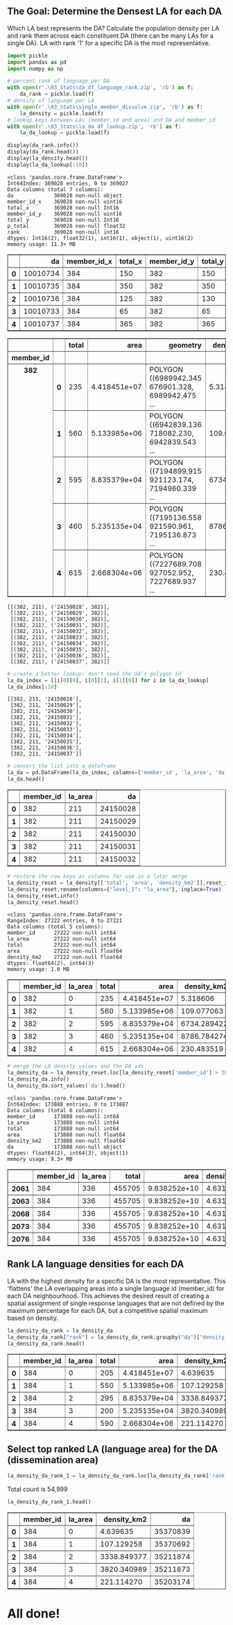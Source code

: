 ## The Goal: Determine the Densest LA for each DA
Which LA best represents the DA? Calculate the population density per LA and rank them across each constituent DA (there can be many LAs for a single DA). LA with rank '1' for a specific DA is the most representative.


```python
import pickle
import pandas as pd
import numpy as np
```


```python
# percent rank of language per DA
with open(r'.\03_Stats\da_df_language_rank.zip', 'rb') as f:
    da_rank = pickle.load(f)
# density of language per LA
with open(r'.\03_Stats\single_member_dissolve.zip', 'rb') as f:
    la_density = pickle.load(f)
# lookup keys between LAs (member_id and area) and DA and member_id
with open(r'.\03_Stats\la_da_df_lookup.zip', 'rb') as f:
    la_da_lookup = pickle.load(f)
```


```python
display(da_rank.info())
display(da_rank.head())
display(la_density.head())
display(la_da_lookup[:10])
```

    <class 'pandas.core.frame.DataFrame'>
    Int64Index: 369028 entries, 0 to 369027
    Data columns (total 7 columns):
    da             369028 non-null object
    member_id_x    369028 non-null uint16
    total_x        369028 non-null Int16
    member_id_y    369028 non-null uint16
    total_y        369028 non-null Int16
    p_total        369028 non-null float32
    rank           369028 non-null int16
    dtypes: Int16(2), float32(1), int16(1), object(1), uint16(2)
    memory usage: 11.3+ MB

<div>
<style scoped>
    .dataframe tbody tr th:only-of-type {
        vertical-align: middle;
    }

    .dataframe tbody tr th {
        vertical-align: top;
    }

    .dataframe thead th {
        text-align: right;
    }
</style>
<table border="1" class="dataframe">
  <thead>
    <tr style="text-align: right;">
      <th></th>
      <th>da</th>
      <th>member_id_x</th>
      <th>total_x</th>
      <th>member_id_y</th>
      <th>total_y</th>
      <th>p_total</th>
      <th>rank</th>
    </tr>
  </thead>
  <tbody>
    <tr>
      <th>0</th>
      <td>10010734</td>
      <td>384</td>
      <td>150</td>
      <td>382</td>
      <td>150</td>
      <td>100.000000</td>
      <td>1</td>
    </tr>
    <tr>
      <th>1</th>
      <td>10010735</td>
      <td>384</td>
      <td>350</td>
      <td>382</td>
      <td>350</td>
      <td>100.000000</td>
      <td>1</td>
    </tr>
    <tr>
      <th>2</th>
      <td>10010736</td>
      <td>384</td>
      <td>125</td>
      <td>382</td>
      <td>130</td>
      <td>96.153847</td>
      <td>1</td>
    </tr>
    <tr>
      <th>3</th>
      <td>10010733</td>
      <td>384</td>
      <td>65</td>
      <td>382</td>
      <td>65</td>
      <td>100.000000</td>
      <td>1</td>
    </tr>
    <tr>
      <th>4</th>
      <td>10010737</td>
      <td>384</td>
      <td>365</td>
      <td>382</td>
      <td>365</td>
      <td>100.000000</td>
      <td>1</td>
    </tr>
  </tbody>
</table>
</div>



<div>
<style scoped>
    .dataframe tbody tr th:only-of-type {
        vertical-align: middle;
    }

    .dataframe tbody tr th {
        vertical-align: top;
    }

    .dataframe thead th {
        text-align: right;
    }
</style>
<table border="1" class="dataframe">
  <thead>
    <tr style="text-align: right;">
      <th></th>
      <th></th>
      <th>total</th>
      <th>area</th>
      <th>geometry</th>
      <th>density_km2</th>
    </tr>
    <tr>
      <th>member_id</th>
      <th></th>
      <th></th>
      <th></th>
      <th></th>
      <th></th>
    </tr>
  </thead>
  <tbody>
    <tr>
      <th rowspan="5" valign="top">382</th>
      <th>0</th>
      <td>235</td>
      <td>4.418451e+07</td>
      <td>POLYGON ((6989942.345 676901.328, 6989942.475 ...</td>
      <td>5.318606</td>
    </tr>
    <tr>
      <th>1</th>
      <td>560</td>
      <td>5.133985e+06</td>
      <td>POLYGON ((6942839.136 718082.230, 6942839.543 ...</td>
      <td>109.077063</td>
    </tr>
    <tr>
      <th>2</th>
      <td>595</td>
      <td>8.835379e+04</td>
      <td>POLYGON ((7194899.915 921123.174, 7194960.339 ...</td>
      <td>6734.289422</td>
    </tr>
    <tr>
      <th>3</th>
      <td>460</td>
      <td>5.235135e+04</td>
      <td>POLYGON ((7195136.558 921590.961, 7195136.873 ...</td>
      <td>8786.784274</td>
    </tr>
    <tr>
      <th>4</th>
      <td>615</td>
      <td>2.668304e+06</td>
      <td>POLYGON ((7227689.708 927052.952, 7227689.937 ...</td>
      <td>230.483519</td>
    </tr>
  </tbody>
</table>
</div>



    [[(382, 211), ('24150028', 382)],
     [(382, 211), ('24150029', 382)],
     [(382, 211), ('24150030', 382)],
     [(382, 211), ('24150031', 382)],
     [(382, 211), ('24150032', 382)],
     [(382, 211), ('24150033', 382)],
     [(382, 211), ('24150034', 382)],
     [(382, 211), ('24150035', 382)],
     [(382, 211), ('24150036', 382)],
     [(382, 211), ('24150037', 382)]]



```python
# create a better lookup: don't need the DA's polygon id
la_da_index = [[i[0][0], i[0][1], i[1][0]] for i in la_da_lookup]
la_da_index[:10]
```




    [[382, 211, '24150028'],
     [382, 211, '24150029'],
     [382, 211, '24150030'],
     [382, 211, '24150031'],
     [382, 211, '24150032'],
     [382, 211, '24150033'],
     [382, 211, '24150034'],
     [382, 211, '24150035'],
     [382, 211, '24150036'],
     [382, 211, '24150037']]




```python
# convert the list into a dataframe
la_da = pd.DataFrame(la_da_index, columns=['member_id', 'la_area', 'da'])
la_da.head()
```




<div>
<style scoped>
    .dataframe tbody tr th:only-of-type {
        vertical-align: middle;
    }

    .dataframe tbody tr th {
        vertical-align: top;
    }

    .dataframe thead th {
        text-align: right;
    }
</style>
<table border="1" class="dataframe">
  <thead>
    <tr style="text-align: right;">
      <th></th>
      <th>member_id</th>
      <th>la_area</th>
      <th>da</th>
    </tr>
  </thead>
  <tbody>
    <tr>
      <th>0</th>
      <td>382</td>
      <td>211</td>
      <td>24150028</td>
    </tr>
    <tr>
      <th>1</th>
      <td>382</td>
      <td>211</td>
      <td>24150029</td>
    </tr>
    <tr>
      <th>2</th>
      <td>382</td>
      <td>211</td>
      <td>24150030</td>
    </tr>
    <tr>
      <th>3</th>
      <td>382</td>
      <td>211</td>
      <td>24150031</td>
    </tr>
    <tr>
      <th>4</th>
      <td>382</td>
      <td>211</td>
      <td>24150032</td>
    </tr>
  </tbody>
</table>
</div>




```python
# restore the row keys as columns for use in a later merge
la_density_reset = la_density[['total', 'area', 'density_km2']].reset_index()
la_density_reset.rename(columns={"level_1": "la_area"}, inplace=True)
la_density_reset.info()
la_density_reset.head()
```

    <class 'pandas.core.frame.DataFrame'>
    RangeIndex: 27222 entries, 0 to 27221
    Data columns (total 5 columns):
    member_id      27222 non-null int64
    la_area        27222 non-null int64
    total          27222 non-null int64
    area           27222 non-null float64
    density_km2    27222 non-null float64
    dtypes: float64(2), int64(3)
    memory usage: 1.0 MB
    




<div>
<style scoped>
    .dataframe tbody tr th:only-of-type {
        vertical-align: middle;
    }

    .dataframe tbody tr th {
        vertical-align: top;
    }

    .dataframe thead th {
        text-align: right;
    }
</style>
<table border="1" class="dataframe">
  <thead>
    <tr style="text-align: right;">
      <th></th>
      <th>member_id</th>
      <th>la_area</th>
      <th>total</th>
      <th>area</th>
      <th>density_km2</th>
    </tr>
  </thead>
  <tbody>
    <tr>
      <th>0</th>
      <td>382</td>
      <td>0</td>
      <td>235</td>
      <td>4.418451e+07</td>
      <td>5.318606</td>
    </tr>
    <tr>
      <th>1</th>
      <td>382</td>
      <td>1</td>
      <td>560</td>
      <td>5.133985e+06</td>
      <td>109.077063</td>
    </tr>
    <tr>
      <th>2</th>
      <td>382</td>
      <td>2</td>
      <td>595</td>
      <td>8.835379e+04</td>
      <td>6734.289422</td>
    </tr>
    <tr>
      <th>3</th>
      <td>382</td>
      <td>3</td>
      <td>460</td>
      <td>5.235135e+04</td>
      <td>8786.784274</td>
    </tr>
    <tr>
      <th>4</th>
      <td>382</td>
      <td>4</td>
      <td>615</td>
      <td>2.668304e+06</td>
      <td>230.483519</td>
    </tr>
  </tbody>
</table>
</div>




```python
# merge the LA density values and the DA ids
la_density_da = la_density_reset.loc[la_density_reset['member_id'] > 382].merge(la_da, on=['member_id', 'la_area'])
la_density_da.info()
la_density_da.sort_values('da').head()
```

    <class 'pandas.core.frame.DataFrame'>
    Int64Index: 173888 entries, 0 to 173887
    Data columns (total 6 columns):
    member_id      173888 non-null int64
    la_area        173888 non-null int64
    total          173888 non-null int64
    area           173888 non-null float64
    density_km2    173888 non-null float64
    da             173888 non-null object
    dtypes: float64(2), int64(3), object(1)
    memory usage: 9.3+ MB
    




<div>
<style scoped>
    .dataframe tbody tr th:only-of-type {
        vertical-align: middle;
    }

    .dataframe tbody tr th {
        vertical-align: top;
    }

    .dataframe thead th {
        text-align: right;
    }
</style>
<table border="1" class="dataframe">
  <thead>
    <tr style="text-align: right;">
      <th></th>
      <th>member_id</th>
      <th>la_area</th>
      <th>total</th>
      <th>area</th>
      <th>density_km2</th>
      <th>da</th>
    </tr>
  </thead>
  <tbody>
    <tr>
      <th>2061</th>
      <td>384</td>
      <td>336</td>
      <td>455705</td>
      <td>9.838252e+10</td>
      <td>4.631971</td>
      <td>10010165</td>
    </tr>
    <tr>
      <th>2063</th>
      <td>384</td>
      <td>336</td>
      <td>455705</td>
      <td>9.838252e+10</td>
      <td>4.631971</td>
      <td>10010166</td>
    </tr>
    <tr>
      <th>2068</th>
      <td>384</td>
      <td>336</td>
      <td>455705</td>
      <td>9.838252e+10</td>
      <td>4.631971</td>
      <td>10010167</td>
    </tr>
    <tr>
      <th>2073</th>
      <td>384</td>
      <td>336</td>
      <td>455705</td>
      <td>9.838252e+10</td>
      <td>4.631971</td>
      <td>10010168</td>
    </tr>
    <tr>
      <th>2076</th>
      <td>384</td>
      <td>336</td>
      <td>455705</td>
      <td>9.838252e+10</td>
      <td>4.631971</td>
      <td>10010169</td>
    </tr>
  </tbody>
</table>
</div>



## Rank LA language densities for each DA
LA with the highest density for a specific DA is the most representative.  This 'flattens' the LA overlapping areas into a single language id (member_id) for each DA neighbourhood. This achieves the desired result of creating a spatial assignment of single response languages that are not defined by the maximum percentage for each DA, but a competitive spatial maximum based on density.


```python
la_density_da_rank = la_density_da
la_density_da_rank["rank"] = la_density_da_rank.groupby("da")["density_km2"].rank("first", ascending=False).astype(np.int16)
la_density_da_rank.head()
```




<div>
<style scoped>
    .dataframe tbody tr th:only-of-type {
        vertical-align: middle;
    }

    .dataframe tbody tr th {
        vertical-align: top;
    }

    .dataframe thead th {
        text-align: right;
    }
</style>
<table border="1" class="dataframe">
  <thead>
    <tr style="text-align: right;">
      <th></th>
      <th>member_id</th>
      <th>la_area</th>
      <th>total</th>
      <th>area</th>
      <th>density_km2</th>
      <th>da</th>
      <th>rank</th>
    </tr>
  </thead>
  <tbody>
    <tr>
      <th>0</th>
      <td>384</td>
      <td>0</td>
      <td>205</td>
      <td>4.418451e+07</td>
      <td>4.639635</td>
      <td>35370839</td>
      <td>1</td>
    </tr>
    <tr>
      <th>1</th>
      <td>384</td>
      <td>1</td>
      <td>550</td>
      <td>5.133985e+06</td>
      <td>107.129258</td>
      <td>35370692</td>
      <td>1</td>
    </tr>
    <tr>
      <th>2</th>
      <td>384</td>
      <td>2</td>
      <td>295</td>
      <td>8.835379e+04</td>
      <td>3338.849377</td>
      <td>35211874</td>
      <td>1</td>
    </tr>
    <tr>
      <th>3</th>
      <td>384</td>
      <td>3</td>
      <td>200</td>
      <td>5.235135e+04</td>
      <td>3820.340989</td>
      <td>35211873</td>
      <td>1</td>
    </tr>
    <tr>
      <th>4</th>
      <td>384</td>
      <td>4</td>
      <td>590</td>
      <td>2.668304e+06</td>
      <td>221.114270</td>
      <td>35203174</td>
      <td>1</td>
    </tr>
  </tbody>
</table>
</div>




## Select top ranked LA (language area) for the DA (dissemination area)
```python
la_density_da_rank_1 = la_density_da_rank.loc[la_density_da_rank['rank']==1, ['member_id', 'la_area', 'density_km2', 'da']]
```

Total count is 54,999


```python
la_density_da_rank_1.head()
```




<div>
<style scoped>
    .dataframe tbody tr th:only-of-type {
        vertical-align: middle;
    }

    .dataframe tbody tr th {
        vertical-align: top;
    }

    .dataframe thead th {
        text-align: right;
    }
</style>
<table border="1" class="dataframe">
  <thead>
    <tr style="text-align: right;">
      <th></th>
      <th>member_id</th>
      <th>la_area</th>
      <th>density_km2</th>
      <th>da</th>
    </tr>
  </thead>
  <tbody>
    <tr>
      <th>0</th>
      <td>384</td>
      <td>0</td>
      <td>4.639635</td>
      <td>35370839</td>
    </tr>
    <tr>
      <th>1</th>
      <td>384</td>
      <td>1</td>
      <td>107.129258</td>
      <td>35370692</td>
    </tr>
    <tr>
      <th>2</th>
      <td>384</td>
      <td>2</td>
      <td>3338.849377</td>
      <td>35211874</td>
    </tr>
    <tr>
      <th>3</th>
      <td>384</td>
      <td>3</td>
      <td>3820.340989</td>
      <td>35211873</td>
    </tr>
    <tr>
      <th>4</th>
      <td>384</td>
      <td>4</td>
      <td>221.114270</td>
      <td>35203174</td>
    </tr>
  </tbody>
</table>
</div>



# All done!
